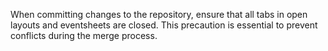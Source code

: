When committing changes to the repository, ensure that all tabs in open layouts and eventsheets are closed. 
This precaution is essential to prevent conflicts during the merge process.
